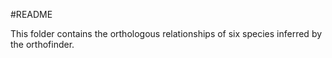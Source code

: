 #README

This folder contains the orthologous relationships of six species inferred by the orthofinder.